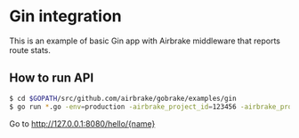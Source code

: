 # Gin integration

This is an example of basic Gin app with Airbrake middleware that reports route stats.

## How to run API

```bash
$ cd $GOPATH/src/github.com/airbrake/gobrake/examples/gin
$ go run *.go -env=production -airbrake_project_id=123456 -airbrake_project_key=FIXME
```

Go to http://127.0.0.1:8080/hello/{name}
